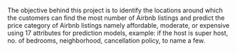 The objective behind this project is to identify the locations around which the customers can find the most number of Airbnb listings and predict the price category of Airbnb listings namely affordable, moderate, or expensive using 17 attributes for prediction models, example: if the host is super host, no. of bedrooms, neighborhood, cancellation policy, to name a few. 
